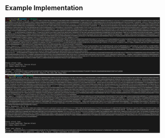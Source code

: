 

## Example Implementation

![Example Implementation](ex1.png "Common Modulo Attack")
![Example Implementation](ex2.png "CRT Attack")